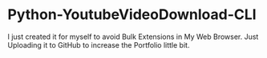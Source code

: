 # Python-YoutubeVideoDownload-CLI
I just created it for myself to avoid Bulk Extensions in My Web Browser. Just Uploading it to GitHub to increase the Portfolio little bit.
